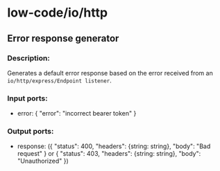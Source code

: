 # low-code/io/http

## Error response generator

### Description:
Generates a default error response based on the error received from an `io/http/express/Endpoint listener`.

### Input ports: 
* error: {
  "error": "incorrect bearer token"
}

### Output ports: 
* response: ({
  "status": 400,
  "headers": {string: string},
  "body": "Bad request"
} or {
  "status": 403,
  "headers": {string: string},
  "body": "Unauthorized"
})

